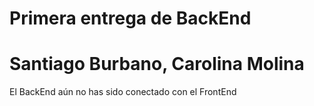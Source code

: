 # Primera entrega de BackEnd
# Santiago Burbano, Carolina Molina

El BackEnd aún no has sido conectado con el FrontEnd
